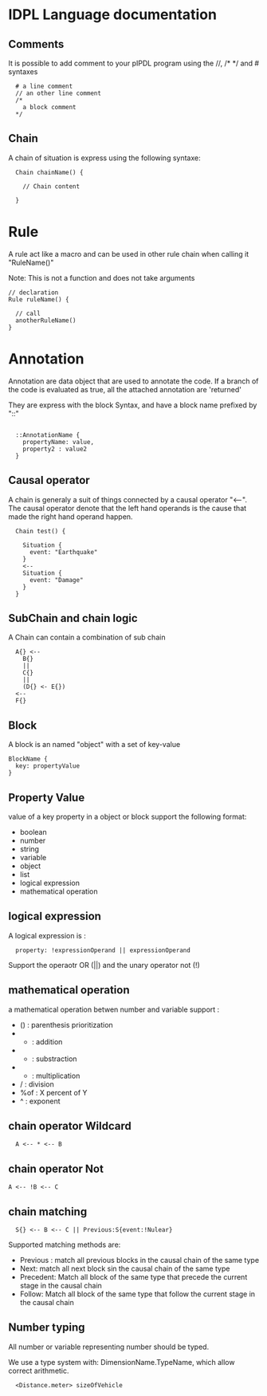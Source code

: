 # IDPL Language documentation

## Comments

It is possible to add comment to your pIPDL program using the //, /* */ and # syntaxes

```
  # a line comment
  // an other line comment
  /*
    a block comment
  */
```

## Chain

A chain of situation is express using the following syntaxe:

```
  Chain chainName() {
  
    // Chain content

  }

```

# Rule

A rule act like a macro and can be used in other rule chain when calling it "RuleName()"

Note: This is not a function and does not take arguments
```
// declaration
Rule ruleName() {

  // call
  anotherRuleName()
}

```

# Annotation

Annotation are data object that are used to annotate the code. If a branch of the code is evaluated as true, all the attached annotation are 'returned'

They are express with the block Syntax, and have a block name prefixed by "::"

```

  ::AnnotationName {
    propertyName: value,
    property2 : value2
  }

```



## Causal operator

A chain is generaly a suit of things connected by a causal operator "<--". The causal operator denote that the left hand operands is the cause that made the right hand operand happen.

```
  Chain test() {

    Situation {
      event: "Earthquake" 
    }
    <--
    Situation {
      event: "Damage"
    }
  }
```

## SubChain and chain logic
A Chain can contain a combination of sub chain

```
  A{} <--
    B{} 
    || 
    C{} 
    ||
    (D{} <- E{}) 
  <--
  F{}
```

## Block

A block is an named "object" with a set of key-value

```
BlockName {
  key: propertyValue
}
```

## Property Value

value of a key property in a object or block support the following format:
- boolean
- number
- string
- variable
- object
- list
- logical expression
- mathematical operation


## logical expression

A logical expression is :

```
  property: !expressionOperand || expressionOperand
```

Support the operaotr OR (||) and the unary operator not (!)

## mathematical operation

a mathematical operation betwen number and variable
support : 
- () : parenthesis prioritization
- + : addition
- - : substraction
- * : multiplication
- / : division
- %of : X percent of Y
- ^ : exponent


## chain operator Wildcard

```
  A <-- * <-- B
```

## chain operator Not

```
A <-- !B <-- C
```


## chain matching

```
  S{} <-- B <-- C || Previous:S{event:!Nulear}
```

Supported matching methods are:
- Previous : match all previous blocks in the causal chain of the same type
- Next: match all next block sin the causal chain of the same type
- Precedent: Match all block of the same type that precede the current stage in the causal chain
- Follow: Match all block of the same type that follow the current stage in the causal chain

## Number typing

All number or variable representing number should be typed.


We use a type system with: DimensionName.TypeName, which allow correct arithmetic.

```
  <Distance.meter> sizeOfVehicle

```